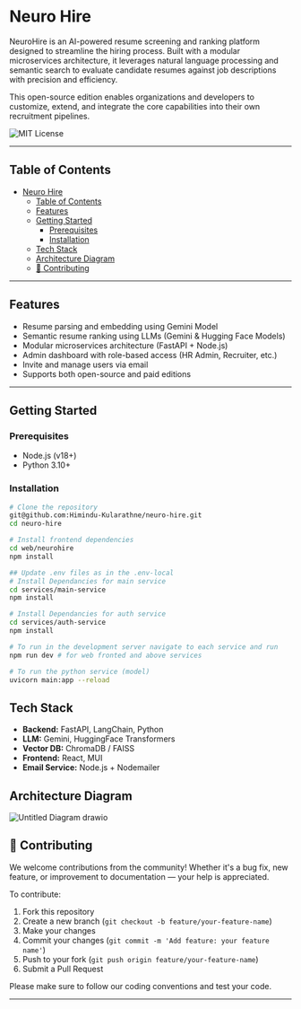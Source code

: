 # Neuro Hire

NeuroHire is an AI-powered resume screening and ranking platform designed to streamline the hiring process. Built with a modular microservices architecture, it leverages natural language processing and semantic search to evaluate candidate resumes against job descriptions with precision and efficiency.

This open-source edition enables organizations and developers to customize, extend, and integrate the core capabilities into their own recruitment pipelines.

![MIT License](https://img.shields.io/badge/license-MIT-green)

---

## Table of Contents

- [Neuro Hire](#neuro-hire)
  - [Table of Contents](#table-of-contents)
  - [Features](#features)
  - [Getting Started](#getting-started)
    - [Prerequisites](#prerequisites)
    - [Installation](#installation)
  - [Tech Stack](#tech-stack)
  - [Architecture Diagram](#architecture-diagram)
  - [🤝 Contributing](#-contributing)

---

## Features

- Resume parsing and embedding using Gemini Model
- Semantic resume ranking using LLMs (Gemini & Hugging Face Models)
- Modular microservices architecture (FastAPI + Node.js)
- Admin dashboard with role-based access (HR Admin, Recruiter, etc.)
- Invite and manage users via email
- Supports both open-source and paid editions

---

## Getting Started

### Prerequisites

- Node.js (v18+)
- Python 3.10+

### Installation

```bash
# Clone the repository
git@github.com:Himindu-Kularathne/neuro-hire.git
cd neuro-hire

# Install frontend dependencies
cd web/neurohire
npm install 

## Update .env files as in the .env-local
# Install Dependancies for main service
cd services/main-service
npm install

# Install Dependancies for auth service 
cd services/auth-service
npm install

# To run in the development server navigate to each service and run
npm run dev # for web fronted and above services

# To run the python service (model)
uvicorn main:app --reload
```

## Tech Stack

- **Backend:** FastAPI, LangChain, Python
- **LLM:** Gemini, HuggingFace Transformers
- **Vector DB:** ChromaDB / FAISS
- **Frontend:** React, MUI
- **Email Service:** Node.js + Nodemailer

## Architecture Diagram

![Untitled Diagram drawio](https://github.com/user-attachments/assets/e8adb8b7-c230-494f-b671-94e2b12fca8e)


## 🤝 Contributing

We welcome contributions from the community! Whether it's a bug fix, new feature, or improvement to documentation — your help is appreciated.

To contribute:

1. Fork this repository
2. Create a new branch (`git checkout -b feature/your-feature-name`)
3. Make your changes
4. Commit your changes (`git commit -m 'Add feature: your feature name'`)
5. Push to your fork (`git push origin feature/your-feature-name`)
6. Submit a Pull Request

Please make sure to follow our coding conventions and test your code.

---

